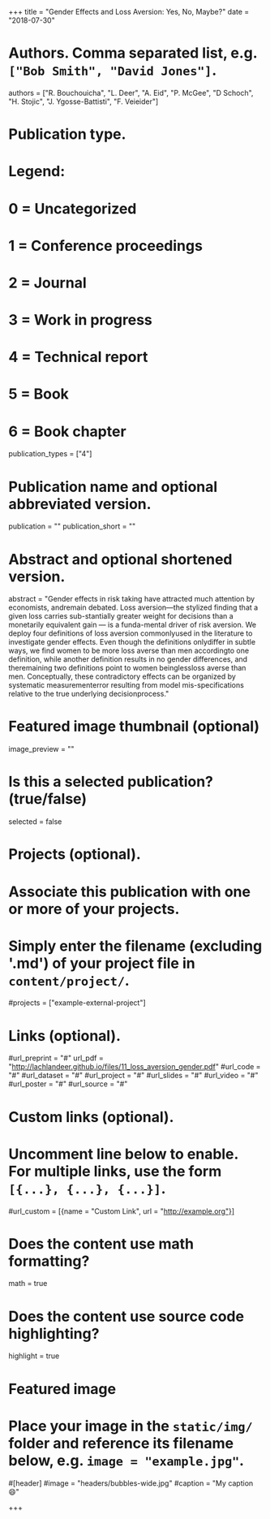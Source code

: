 +++
title = "Gender Effects and Loss Aversion: Yes, No, Maybe?"
date = "2018-07-30"

# Authors. Comma separated list, e.g. `["Bob Smith", "David Jones"]`.
authors = ["R. Bouchouicha", "L. Deer", "A. Eid", "P. McGee", "D Schoch", "H. Stojic", "J. Ygosse-Battisti", "F. Veieider"]

# Publication type.
# Legend:
# 0 = Uncategorized
# 1 = Conference proceedings
# 2 = Journal
# 3 = Work in progress
# 4 = Technical report
# 5 = Book
# 6 = Book chapter
publication_types = ["4"]

# Publication name and optional abbreviated version.
publication = ""
publication_short = ""

# Abstract and optional shortened version.
abstract = "Gender  effects  in  risk  taking  have  attracted  much  attention  by  economists,  andremain  debated.  Loss  aversion—the  stylized  finding  that  a  given  loss  carries  sub-stantially  greater  weight  for  decisions  than  a  monetarily  equivalent  gain — is  a  funda-mental  driver  of  risk  aversion.  We  deploy  four  definitions  of  loss  aversion  commonlyused  in  the  literature  to  investigate  gender  effects.  Even  though  the  definitions  onlydiffer  in  subtle  ways,  we  find  women  to  be  more  loss  averse  than  men  accordingto  one  definition,  while  another  definition  results  in  no  gender  differences,  and  theremaining  two  definitions  point  to  women  beinglessloss  averse  than  men.  Conceptually,  these  contradictory  effects  can  be  organized  by  systematic  measurementerror  resulting  from  model  mis-specifications  relative  to  the  true  underlying  decisionprocess."

# Featured image thumbnail (optional)
image_preview = ""

# Is this a selected publication? (true/false)
selected = false

# Projects (optional).
#   Associate this publication with one or more of your projects.
#   Simply enter the filename (excluding '.md') of your project file in `content/project/`.
#projects = ["example-external-project"]

# Links (optional).
#url_preprint = "#"
url_pdf = "http://lachlandeer.github.io/files/11_loss_aversion_gender.pdf"
#url_code = "#"
#url_dataset = "#"
#url_project = "#"
#url_slides = "#"
#url_video = "#"
#url_poster = "#"
#url_source = "#"

# Custom links (optional).
#   Uncomment line below to enable. For multiple links, use the form `[{...}, {...}, {...}]`.
#url_custom = [{name = "Custom Link", url = "http://example.org"}]

# Does the content use math formatting?
math = true

# Does the content use source code highlighting?
highlight = true

# Featured image
# Place your image in the `static/img/` folder and reference its filename below, e.g. `image = "example.jpg"`.
#[header]
#image = "headers/bubbles-wide.jpg"
#caption = "My caption :smile:"

+++
